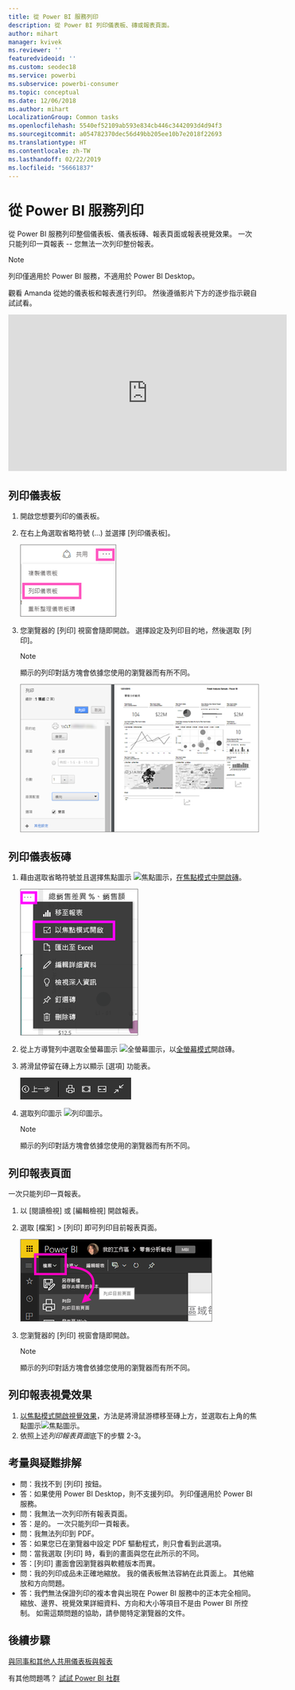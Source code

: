 ```yaml
---
title: 從 Power BI 服務列印
description: 從 Power BI 列印儀表板、磚或報表頁面。
author: mihart
manager: kvivek
ms.reviewer: ''
featuredvideoid: ''
ms.custom: seodec18
ms.service: powerbi
ms.subservice: powerbi-consumer
ms.topic: conceptual
ms.date: 12/06/2018
ms.author: mihart
LocalizationGroup: Common tasks
ms.openlocfilehash: 5540ef52109ab593e834cb446c3442093d4d94f3
ms.sourcegitcommit: a054782370dec56d49bb205ee10b7e2018f22693
ms.translationtype: HT
ms.contentlocale: zh-TW
ms.lasthandoff: 02/22/2019
ms.locfileid: "56661837"
---
```

# <a name="printing-from-power-bi-service"></a>從 Power BI 服務列印
從 Power BI 服務列印整個儀表板、儀表板磚、報表頁面或報表視覺效果。 一次只能列印一頁報表 -- 您無法一次列印整份報表。

> [!NOTE]
> 列印僅適用於 Power BI 服務，不適用於 Power BI Desktop。
> 
> 

觀看 Amanda 從她的儀表板和報表進行列印。 然後遵循影片下方的逐步指示親自試試看。

<iframe width="560" height="315" src="https://www.youtube.com/embed/jtlLGRKBvXY" frameborder="0" allowfullscreen></iframe>

## <a name="print-a-dashboard"></a>列印儀表板
1. 開啟您想要列印的儀表板。
2. 在右上角選取省略符號 (...) 並選擇 [列印儀表板]。
   
    ![[列印儀表板] 選項](./media/end-user-print/pbi_print_dash_ellipses.png)
3. 您瀏覽器的 [列印] 視窗會隨即開啟。 選擇設定及列印目的地，然後選取 [列印]。
   
   > [!NOTE]
   > 顯示的列印對話方塊會依據您使用的瀏覽器而有所不同。
   > 
   
    ![[列印] 對話方塊](./media/end-user-print/pbi_print_dash_new2.png)

## <a name="print-a-dashboard-tile"></a>列印儀表板磚
1. 藉由選取省略符號並且選擇焦點圖示 ![焦點圖示](./media/end-user-print/power-bi-focus-icon.png)，[在焦點模式中開啟磚](end-user-focus.md)。
   
    ![省略符號功能表](./media/end-user-print/menu-options.png)
2. 從上方導覽列中選取全螢幕圖示 ![全螢幕圖示](./media/end-user-print/power-bi-full-screen-icon.png)，以[全螢幕模式](end-user-focus.md)開啟磚。
3. 將滑鼠停留在磚上方以顯示 [選項] 功能表。
   
    ![全螢幕選項功能表](./media/end-user-print/menu-options-new.png)
4. 選取列印圖示 ![列印圖示](./media/end-user-print/print-icon.png)。     
   
   > [!NOTE]
   > 顯示的列印對話方塊會依據您使用的瀏覽器而有所不同。
   > 
   > 

## <a name="print-a-report-page"></a>列印報表頁面
一次只能列印一頁報表。

1. 以 [閱讀檢視] 或 [編輯檢視] 開啟報表。
2. 選取 [檔案] > [列印] 即可列印目前報表頁面。
   
    ![Power BI [檔案] 功能表](./media/end-user-print/power-bi-print.png)
3. 您瀏覽器的 [列印] 視窗會隨即開啟。
   
   > [!NOTE]
   > 顯示的列印對話方塊會依據您使用的瀏覽器而有所不同。
   > 
   > 

## <a name="print-a-report-visual"></a>列印報表視覺效果
1. [以焦點模式開啟視覺效果](end-user-focus.md)，方法是將滑鼠游標移至磚上方，並選取右上角的焦點圖示![焦點圖示](./media/end-user-print/power-bi-focus-icon.png)。
2. 依照上述*列印報表頁面*底下的步驟 2-3。

## <a name="considerations-and-troubleshooting"></a>考量與疑難排解
* 問：我找不到 [列印] 按鈕。    
* 答：如果使用 Power BI Desktop，則不支援列印。  列印僅適用於 Power BI 服務。
* 問：我無法一次列印所有報表頁面。    
* 答：是的。 一次只能列印一頁報表。
* 問：我無法列印到 PDF。    
* 答：如果您已在瀏覽器中設定 PDF 驅動程式，則只會看到此選項。    
* 問：當我選取 [列印] 時，看到的畫面與您在此所示的不同。    
* 答：[列印] 畫面會因瀏覽器與軟體版本而異。
* 問：我的列印成品未正確地縮放。  我的儀表板無法容納在此頁面上。 其他縮放和方向問題。    
* 答：我們無法保證列印的複本會與出現在 Power BI 服務中的正本完全相同。 縮放、邊界、視覺效果詳細資料、方向和大小等項目不是由 Power BI 所控制。 如需這類問題的協助，請參閱特定瀏覽器的文件。      

## <a name="next-steps"></a>後續步驟
[與同事和其他人共用儀表板與報表](../service-share-dashboards.md)

有其他問題嗎？ [試試 Power BI 社群](http://community.powerbi.com/)

